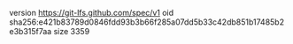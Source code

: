 version https://git-lfs.github.com/spec/v1
oid sha256:e421b83789d0846fdd93b3b66f285a07dd5b33c42db851b17485b2e3b315f7aa
size 3359
